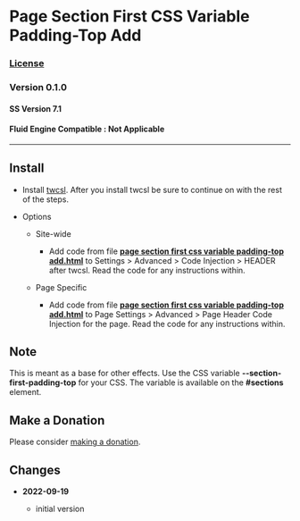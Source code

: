 # Page Section First CSS Variable Padding-Top Add

### [License][99]

### Version 0.1.0

#### SS Version 7.1

#### Fluid Engine Compatible : Not Applicable

---

## Install

* Install [twcsl][1]. After you install twcsl be sure to continue on with the
  rest of the steps.
  
* Options

  * Site-wide
  
    * Add code from file **[page section first css variable padding-top
      add.html][2]** to Settings > Advanced > Code Injection > HEADER after
      twcsl. Read the code for any instructions within.
      
  * Page Specific
  
    * Add code from file **[page section first css variable padding-top
      add.html][2]** to Page Settings > Advanced > Page Header Code Injection
      for the page. Read the code for any instructions within.
      
## Note

This is meant as a base for other effects. Use the CSS variable
**--section-first-padding-top** for your CSS. The variable is available on the
**#sections** element.

## Make a Donation

Please consider [making a donation][3].

## Changes

<!-- * **2022-08-30**

  * css only solution not workable
  * bumped version to 0.1.1
  -->
* **2022-09-19**

  * initial version

[1]: https://github.com/tomsWebConsulting/twcsl#install-options
[2]: page%20section%20first%20css%20variable%20padding-top%20add.html#L1
[3]: https://github.com/tomsWebConsulting/twcsl#make-a-donation
[99]: https://github.com/tomsWebConsulting/twcsl/blob/main/LICENSE.txt#L1
